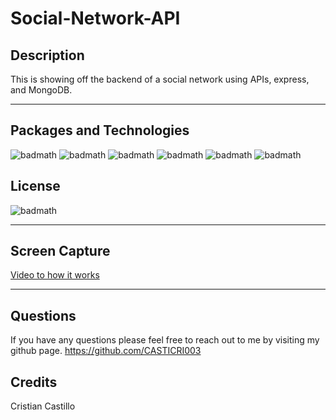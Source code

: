# Social-Network-API


## Description
This is showing off the backend of a social network using APIs, express, and MongoDB.

---

## Packages and Technologies

![badmath](https://img.shields.io/badge/Language-JavaScript-blue)
![badmath](https://img.shields.io/badge/Registry-npm-ff69b4)
![badmath](https://img.shields.io/badge/Database-MongoDB-brightgreen)
![badmath](https://img.shields.io/badge/ODM-Mongoose-%23701c07)
![badmath](https://img.shields.io/badge/Enviorment-Node.js-success)
![badmath](https://img.shields.io/badge/Framework-Express.js-red)


## License
![badmath](https://img.shields.io/badge/License-MIT-red)

---
## Screen Capture

[Video to how it works](https://user-images.githubusercontent.com/113932598/222003590-5d574e42-f512-444b-a1b5-5bd34a9fd0f4.webm)


---

## Questions

If you have any questions please feel free to reach out to me by visiting my github page.
https://github.com/CASTICRI003

## Credits
Cristian Castillo
